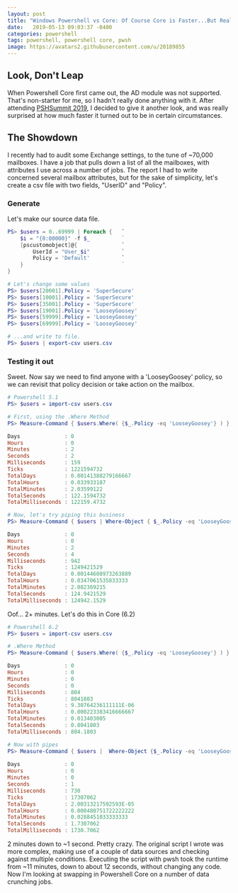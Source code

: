```yaml
---
layout: post
title: "Windows Powershell vs Core: Of Course Core is Faster...But Really?" 
date:   2019-05-13 09:03:37 -0400
categories: powershell
tags: powershell, powershell core, pwsh
image: https://avatars2.githubusercontent.com/u/20189855
---
```


## Look, Don't Leap

When Powershell Core first came out, the AD module was not supported. That's non-starter for me, 
so I hadn't really done anything with it. After attending [PSHSummit 2019](https://twitter.com/hashtag/PSHSummit?src=hash),
I decided to give it another look, and was really surprised at how much faster it turned out to be in certain circumstances. 

## The Showdown

I recently had to audit some Exchange settings, to the tune of ~70,000 mailboxes. I have a job that pulls down a list of all
the mailboxes, with attributes I use across a number of jobs. The report I had to write concerned several mailbox attributes, but 
for the sake of simplicity, let's create a csv file with two fields, "UserID" and "Policy".

### Generate

Let's make our source data file.

```powershell
PS> $users = 0..69999 | Foreach {   `
    $i = "{0:00000}" -f $_          `  
    [pscustomobject]@{              `
        UserId = "User_$i"          `
        Policy = 'Default'          `
    }                               `    
}

# Let's change some values
PS> $users[20001].Policy = 'SuperSecure'
PS> $users[10001].Policy = 'SuperSecure'
PS> $users[35001].Policy = 'SuperSecure'
PS> $users[19001].Policy = 'LooseyGoosey'
PS> $users[59999].Policy = 'LooseyGoosey'
PS> $users[69999].Policy = 'LooseyGoosey'

# ...and write to file.
PS> $users | export-csv users.csv
```

### Testing it out

Sweet. Now say we need to find anyone with a 'LooseyGoosey' policy, so we can revisit that policy decision 
or take action on the mailbox. 

```powershell
# Powershell 5.1
PS> $users = import-csv users.csv

# First, using the .Where Method
PS> Measure-Command { $users.Where( {$_.Policy -eq 'LooseyGoosey'} ) }

Days              : 0
Hours             : 0
Minutes           : 2
Seconds           : 2
Milliseconds      : 159
Ticks             : 1221594732
TotalDays         : 0.00141388279166667
TotalHours        : 0.033933187
TotalMinutes      : 2.03599122
TotalSeconds      : 122.1594732
TotalMilliseconds : 122159.4732

# Now, let's try piping this business
PS> Measure-Command { $users | Where-Object { $_.Policy -eq 'LooseyGoosey' } }

Days              : 0
Hours             : 0
Minutes           : 2
Seconds           : 4
Milliseconds      : 942
Ticks             : 1249421529
TotalDays         : 0.00144608973263889
TotalHours        : 0.0347061535833333
TotalMinutes      : 2.082369215
TotalSeconds      : 124.9421529
TotalMilliseconds : 124942.1529
```

Oof... 2+ minutes. Let's do this in Core (6.2)

```powershell
# Powershell 6.2
PS> $users = import-csv users.csv

# .Where Method
PS> Measure-Command { $users.Where( {$_.Policy -eq 'LooseyGoosey'} ) }

Days              : 0
Hours             : 0
Minutes           : 0
Seconds           : 0
Milliseconds      : 804
Ticks             : 8041803
TotalDays         : 9.30764236111111E-06
TotalHours        : 0.000223383416666667
TotalMinutes      : 0.013403005
TotalSeconds      : 0.8041803
TotalMilliseconds : 804.1803

# Now with pipes
PS> Measure-Command { $users |  Where-Object {$_.Policy -eq 'LooseyGoosey'} }
    
Days              : 0
Hours             : 0
Minutes           : 0
Seconds           : 1
Milliseconds      : 730
Ticks             : 17307062
TotalDays         : 2.00313217592593E-05
TotalHours        : 0.000480751722222222
TotalMinutes      : 0.0288451033333333
TotalSeconds      : 1.7307062
TotalMilliseconds : 1730.7062

```

2 minutes down to ~1 second. Pretty crazy. The original script I wrote was more complex, making use of a couple 
of data sources and checking against multiple conditions. Executing the script with pwsh took the runtime from ~11 
minutes, down to about 12 seconds, without changing any code. Now I'm looking at swapping in Powershell Core on a
number of data crunching jobs.

